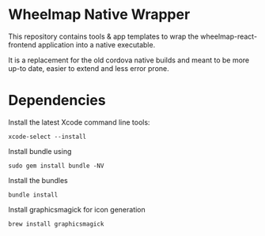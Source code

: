 # Wheelmap Native Wrapper

This repository contains tools & app templates to wrap the wheelmap-react-frontend application into a native executable.

It is a replacement for the old cordova native builds and meant to be more up-to date, easier to extend and less error prone.

# Dependencies

Install the latest Xcode command line tools:

    xcode-select --install


Install bundle using

    sudo gem install bundle -NV

Install the bundles

    bundle install

Install graphicsmagick for icon generation

    brew install graphicsmagick

